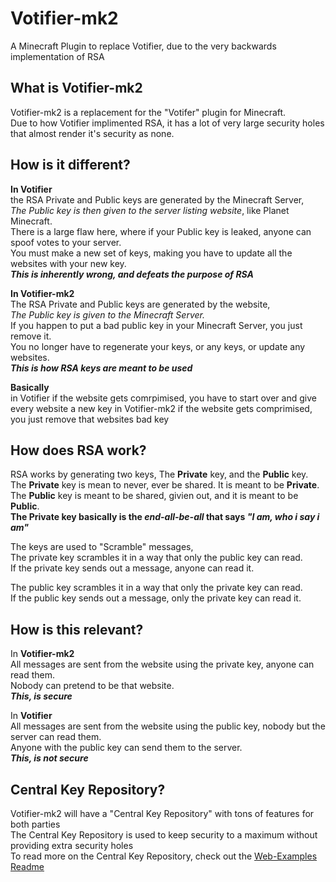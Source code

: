 Votifier-mk2
============
A Minecraft Plugin to replace Votifier, due to the very backwards implementation of RSA
  
  
What is Votifier-mk2
-----------------
Votifier-mk2 is a replacement for the "Votifer" plugin for Minecraft.  
Due to how Votifier implimented RSA, it has a lot of very large security holes that almost render it's security as none.  
  
  
  
How is it different?
-----------------
**In Votifier**  
the RSA Private and Public keys are generated by the Minecraft Server,  
_The Public key is then given to the server listing website_, like Planet Minecraft.  
There is a large flaw here, where if your Public key is leaked, anyone can spoof votes to your server.  
You must make a new set of keys, making you have to update all the websites with your new key.  
_**This is inherently wrong, and defeats the purpose of RSA**_
  
  
  
**In Votifier-mk2**  
The RSA Private and Public keys are generated by the website,  
_The Public key is given to the Minecraft Server._  
If you happen to put a bad public key in your Minecraft Server, you just remove it.  
You no longer have to regenerate your keys, or any keys, or update any websites.  
_**This is how RSA keys are meant to be used**_  
  
  
**Basically**  
in Votifier if the website gets comrpimised, you have to start over and give every website a new key
in Votifier-mk2 if the website gets comprimised, you just remove that websites bad key
  
  
  
  
How does RSA work?
------------------
RSA works by generating two keys, The **Private** key, and the **Public** key.  
The **Private** key is mean to never, ever be shared. It is meant to be **Private**.  
The **Public** key is meant to be shared, givien out, and it is meant to be **Public**.  
**The Private key basically is the _end-all-be-all_ that says _"I am, who i say i am"_**  

The keys are used to "Scramble" messages,  
The private key scrambles it in a way that only the public key can read.  
If the private key sends out a message, anyone can read it.  
  
   
The public key scrambles it in a way that only the private key can read.  
If the public key sends out a message, only the private key can read it.  
  
  
  
How is this relevant? 
-------------------
In **Votifier-mk2**   
All messages are sent from the website using the private key, anyone can read them.  
Nobody can pretend to be that website.  
_**This, is secure**_  
  
In **Votifier**  
All messages are sent from the website using the public key, nobody but the server can read them.  
Anyone with the public key can send them to the server.  
_**This, is not secure**_  




Central Key Repository?
-------------------
Votifier-mk2 will have a "Central Key Repository" with tons of features for both parties  
The Central Key Repository is used to keep security to a maximum without providing extra security holes  
To read more on the Central Key Repository, check out the [Web-Examples Readme](https://github.com/GoEnder/Votifier-mk2/tree/master/web-examples#votifier-mk2-central-repository)